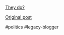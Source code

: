 <!--
date: '2007-05-07'
published: true
slug: 2007-05-israel-routinely-tortures-prisoners
time_to_read: 5
title: Israel 'routinely tortures prisoners' - Independent Online Edition > Middle
  East
-->

[They do?](http://news.independent.co.uk/world/middle_east/article2519072.ece#2007-05-07T00:00:39-00:00)

[Original post](https://ysfk.blogspot.com/2007/05/israel-routinely-tortures-prisoners.html)

#politics #legacy-blogger 